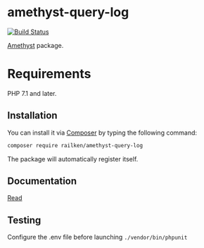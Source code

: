 # amethyst-query-log

[![Build Status](https://travis-ci.org/railken/amethyst-query-log.svg?branch=master)](https://travis-ci.org/railken/amethyst-query-log)

[Amethyst](https://github.com/railken/amethyst) package.

# Requirements

PHP 7.1 and later.

## Installation

You can install it via [Composer](https://getcomposer.org/) by typing the following command:

```bash
composer require railken/amethyst-query-log
```

The package will automatically register itself.

## Documentation

[Read](docs/index.md)

## Testing

Configure the .env file before launching `./vendor/bin/phpunit`
